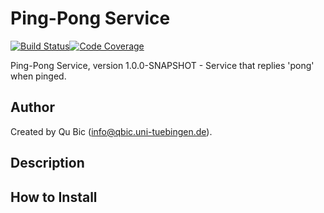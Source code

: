 # Ping-Pong Service

[![Build Status](https://travis-ci.com/qbicsoftware/ping-pong-service.svg?branch=development)](https://travis-ci.com/qbicsoftware/ping-pong-service)[![Code Coverage]( https://codecov.io/gh/qbicsoftware/ping-pong-service/branch/development/graph/badge.svg)](https://codecov.io/gh/qbicsoftware/ping-pong-service)

Ping-Pong Service, version 1.0.0-SNAPSHOT - Service that replies 'pong' when pinged.

## Author

Created by Qu Bic (info@qbic.uni-tuebingen.de).

## Description

## How to Install
